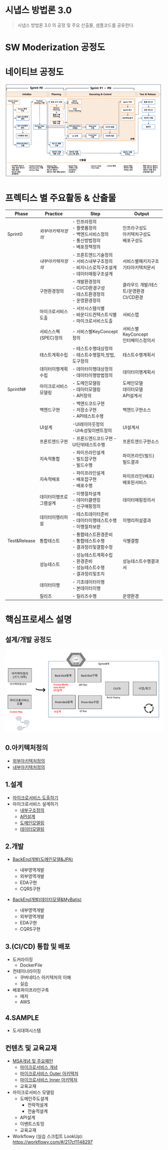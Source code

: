 # 시냅스 방법론 3.0
> 시냅스 방법론 3.0 의 공정 및 주요 산출물, 샘플코드를 공유한다.



# SW Moderization 공정도




# 네이티브 공정도

![공정도](https://github.com/cnaps/main/blob/master/img/%EA%B3%B5%EC%A0%95%EB%8F%84.png)  

# 프렉티스 별 주요활동 & 산출물 
|Phase|Practice | Step | Output |
|------|------|---|---|
|Sprint0|*외부아키텍처정의*|- 인프라정의<br>- 플랫폼정의<br>- 백엔드서비스정의<br>- 통신방법정의<br>- 배포정책정의|인프라구성도<br>아키텍처구성도<br>배포구성도|
||*내부아키텍처정의*|- 프론트엔드기술정의<br>- 서비스내부구조정의<br>- 비지니스로직구조설계<br>- 데이터매핑구조설계<br>|서비스별패키지구조<br>기타아키텍처문서|
||구현환경정의|- 개발환경정의<br>- CI/CD환경구성<br>-  테스트환경정의<br>- 운영환경정의|클라우드 개발/테스트/운영환경<br>CI/CD환경|
||마이크로서비스도출|- 서브시스템식별<br>- 바운디드컨텍스트식별<br>- 마이크로서비스도출|서비스맵|
||서비스스펙(SPEC)정의|- 서비스별KeyConcept정의|서비스별KeyConcept<br>인터페이스정의서|
||테스트계획수립|- 테스트수행대상정의<br>- 테스트수행절차,방법,도구정의|테스트수행계획서|
||데이터이행계획수립|- 데이터이행대상정의<br>- 데이터이행방법정의|데이터이행계획서|
|SprintN#|마이크로서비스모델링|- 도메인모델링<br>- 데이터모델링<br>- API정의|도메인모델<br>데이터모델<br>API설계서|
||백엔드구현|- 백엔드코드구현<br>- 저장소구현 <br>- API테스트수행|백엔드구현소스|
||UI설계|-UI레이아웃정의<br>-UI속성및이벤트정의|UI설계서|
||프론트엔드구현|- 프론드엔드코드구현 -UI단위테스트수행|프론트엔드구현소스|
||지속적통합|- 파이프라인설계<br>- 빌드잡구현<br>- 빌드수행|파이프라인(빌드)<br>빌드결과|
||지속적배포|- 파이프라인설계<br>- 배포잡구현<br>- 배포수행|파이프라인(배포)<br>배포된서비스|
||데이터이행프로그램설계|- 이행절차설계<br>- 데이터클렌징<br>- 신구매핑정의|데이터매핑정의서|
||데이터이행리허설|- 테스트데이터준비<br>- 데이터이행테스트수행<br>- 이행절차보완|이행리허설결과|
|Test&Release|통합테스트|- 통합테스트환경준비<br>- 통합테스트수행<br>- 결과정리및결함수정|식별결함|
||성능테스트|- 성능테스트계획수립<br>- 환경준비 <br>- 성능테스트수행<br>- 결과정리및조치 |성능테스트수행결과서|
||데이터이행|- 기초데이터이행<br>- 본데이터이행||
||릴리즈|- 릴리즈수행|운영환경|


# 핵심프로세스 설명 
## 설계/개발 공정도
![설계/개발공정도](https://github.com/CNAPS-MSA/CNAPS3/blob/master/img/agileP.png)  

## 0.아키텍처정의 
- [외부아키텍처정의](/contents/outerarchi.md) 
- [내부아키텍처정의](/contents/innerarchi.md)  
 

## 1.설계
- [마이크로서비스 도출하기](/contents/ddd.md) 
- 마이크로서비스 설계하기 
  - [내부구조정의](/contents/mspackage.md) 
  - [API설계](/contents/API.md) 
  - [도메인모델링](/contents/domain.md) 
  - [데이터모델링](/contents/data.md) 

## 2.개발

- [BackEnd개발(도메인모델&JPA)](/contents/backEnddomain.md) 
  - 내부영역개발  
  - 외부영역개발
  - EDA구현
  - CQRS구현

- [BackEnd개발(데이터모델&MyBatis)](/contents/backEnddata.md) 
  - 내부영역개발  
  - 외부영역개발
  - EDA구현
  - CQRS구현
    
## 3.(CI/CD) 통합 및 배포
- 도커라이징
  - DockerFile
- 컨테이너라이징
  - 쿠버네티스 아키텍처의 이해
  - 실습
- 배포파이프라인구축
  - 애저
  - AWS

## 4.SAMPLE
- 도서대여시스템

## 컨텐츠 및 교육교재
  - [MSA개념 및 주요패턴](https://engineering-skcc.github.io/tags/microservice/)
    - [마이크로서비스 개념](https://engineering-skcc.github.io/categories/#microservice-%EA%B0%9C%EB%85%90)
    - [마이크로서비스 Outer 아키텍처](https://engineering-skcc.github.io/categories/#microservice-outer-achitecture)
    - [마이크로서비스 Inner 아키텍처](https://engineering-skcc.github.io/categories/#microservice-inner-achitecture)
    - 교육교재 
  - 마이크로서비스 모델링
    - 도메인주도설계
      - 전략적설계
      - 전술적설계
    - API설계
    - 이벤트스토밍
    - 교육교재
  - Workflowy (실습 스크립트 LookUp): https://workflowy.com/#/217cf1148297
   


